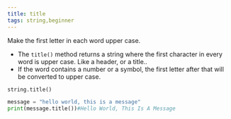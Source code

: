 ```yaml
---
title: title
tags: string,beginner
---
```


Make the first letter in each word upper case.

- The `title()` method returns a string where the first character in every word is upper case. Like a header, or a title..
- If the word contains a number or a symbol, the first letter after that will be converted to upper case.

```py
string.title()  
```

```py
message = "hello world, this is a message"
print(message.title())#Hello World, This Is A Message
```
